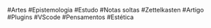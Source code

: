 #Artes
#Epistemologia
#Estudo
#Notas soltas
#Zettelkasten
#Artigo
#Plugins
#VScode
#Pensamentos
#Estética
